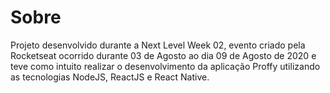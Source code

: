 # Sobre

Projeto desenvolvido durante a Next Level Week 02, evento criado pela Rocketseat ocorrido durante 03 de Agosto ao dia 09 de Agosto de 2020 
e teve como intuito realizar o desenvolvimento da aplicação Proffy utilizando as tecnologias NodeJS, ReactJS e React Native.
